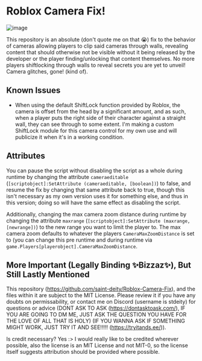 # Roblox Camera Fix!
![image](https://github.com/saint-deity/Roblox-Camera-Fix/assets/59446525/f9816255-474e-4c08-b481-f92c48b17866)

This repository is an absolute (don't quote me on that 😭) fix to the behavior of cameras allowing players to clip said cameras through walls, revealing content that should otherwise not be visible without it being released by the developer or the player finding/unlocking that content themselves. No more players shiftlocking through walls to reveal secrets you are yet to unveil! Camera glitches, gone! (kind of).

## Known Issues
* When using the default ShiftLock function provided by Roblox, the camera is offset from the head by a significant amount, and as such, when a player puts the right side of their character against a straight wall, they can see through to some extent. I'm making a custom ShiftLock module for this camera control for my own use and will publicize it when it's in a working condition.

## Attributes
You can pause the script without disabling the script as a whole during runtime by changing the attribute `cameraeditable` (`[scriptobject]:SetAttribute (cameraeditable, [boolean])`) to false, and resume the fix by changing that same attribute back to true, though this isn't necessary as my own version uses it for something else, and thus in this version; doing so will have the same effect as disabling the script.

Additionally, changing the max camera zoom distance during runtime by changing the attribute `maxrange` (`[scriptobject]:SetAttribute (maxrange, [newrange])`) to  the new range you want to limit the player to. The max camera zoom defaults to whatever the players `CameraMaxZoomDistance` is set to (you can change this pre runtime and during runtime via `game.Players[playerobject].CameraMaxZoomDistance`.


## More Important (Legally Binding ✨Bizzaz✨), But Still Lastly Mentioned
This repository (https://github.com/saint-deity/Roblox-Camera-Fix), and the files within it are subject to the MIT License. Please review it if you have any doubts on permissability, or contact me on Discord (username is stdeity) for questions or advice (DONT ASK TO ASK (https://dontasktoask.com/), IF YOU ARE GOING TO DM ME, JUST ASK THE QUESTION YOU HAVE FOR THE LOVE OF ALL THAT IS HOLY) (IF YOU WANNA ASK IF SOMETHING MIGHT WORK, JUST TRY IT AND SEE!!!!! (https://tryitands.ee/)).

Is credit necessary? Yes :> I would really like to be credited wherever possible, also the license is an MIT License and not MIT-0, so the license itself suggests attribution should be provided where possible.
